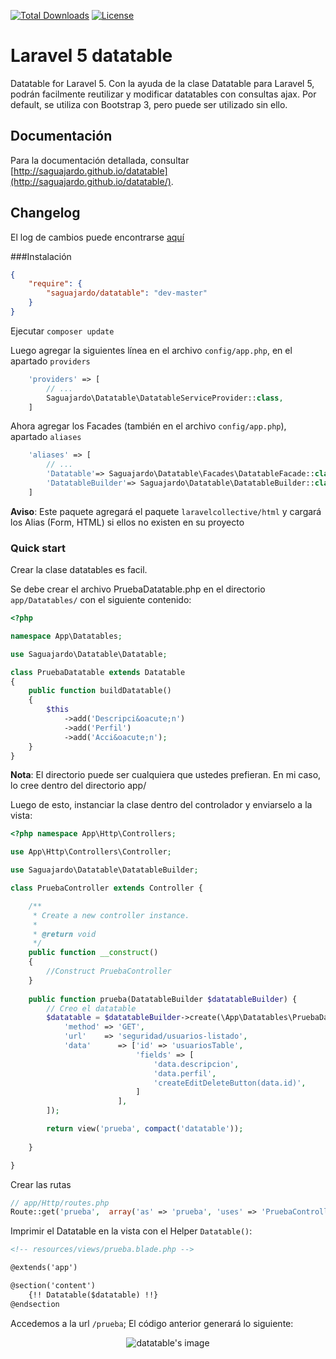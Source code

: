 [![Total Downloads](https://img.shields.io/packagist/dt/saguajardo/datatable.svg?style=flat)](https://packagist.org/packages/saguajardo/datatable)
[![License](https://img.shields.io/badge/license-MIT-brightgreen.svg?style=flat)](LICENSE)

# Laravel 5 datatable

Datatable for Laravel 5. Con la ayuda de la clase Datatable para Laravel 5, podrán facilmente reutilizar y modificar datatables con consultas ajax.
Por default, se utiliza con Bootstrap 3, pero puede ser utilizado sin ello.

## Documentación
Para la documentación detallada, consultar [http://saguajardo.github.io/datatable](http://saguajardo.github.io/datatable/).

## Changelog
El log de cambios puede encontrarse [aquí](https://github.com/saguajardo/datatable/blob/master/CHANGELOG.md)

###Instalación

``` json
{
    "require": {
        "saguajardo/datatable": "dev-master"
    }
}
```

Ejecutar `composer update`

Luego agregar la siguientes línea en el archivo `config/app.php`, en el apartado `providers`

``` php
    'providers' => [
        // ...
        Saguajardo\Datatable\DatatableServiceProvider::class,
    ]
```

Ahora agregar los Facades (también en el archivo `config/app.php`), apartado `aliases`

``` php
    'aliases' => [
        // ...
        'Datatable'=> Saguajardo\Datatable\Facades\DatatableFacade::class,
        'DatatableBuilder'=> Saguajardo\Datatable\DatatableBuilder::class,
    ]

```

**Aviso**: Este paquete agregará el paquete `laravelcollective/html` y cargará los Alias (Form, HTML) si ellos no existen en su proyecto

### Quick start

Crear la clase datatables es facil.

Se debe crear el archivo PruebaDatatable.php en el directorio `app/Datatables/` con el siguiente contenido:

```php
<?php 

namespace App\Datatables;

use Saguajardo\Datatable\Datatable;

class PruebaDatatable extends Datatable
{
    public function buildDatatable()
    {
        $this
            ->add('Descripci&oacute;n')
            ->add('Perfil')
            ->add('Acci&oacute;n');
    }
}
```

**Nota**: El directorio puede ser cualquiera que ustedes prefieran. En mi caso, lo cree dentro del directorio app/

Luego de esto, instanciar la clase dentro del controlador y enviarselo a la vista:

```php
<?php namespace App\Http\Controllers;

use App\Http\Controllers\Controller;

use Saguajardo\Datatable\DatatableBuilder;

class PruebaController extends Controller {

    /**
     * Create a new controller instance.
     *
     * @return void
     */
    public function __construct()
    {
        //Construct PruebaController
    }
	
	public function prueba(DatatableBuilder $datatableBuilder) {
		// Creo el datatable
        $datatable = $datatableBuilder->create(\App\Datatables\PruebaDatatable::class, [
            'method' => 'GET',
            'url'    => 'seguridad/usuarios-listado',
            'data'      => ['id' => 'usuariosTable',
                            'fields' => [
                                'data.descripcion',
                                'data.perfil',
                                'createEditDeleteButton(data.id)',
                            ]
                        ],
        ]);

        return view('prueba', compact('datatable'));
		
	}

}
```

Crear las rutas

```php
// app/Http/routes.php
Route::get('prueba',  array('as' => 'prueba', 'uses' => 'PruebaController@prueba'));
```

Imprimir el Datatable en la vista con el Helper `Datatable()`:

```html
<!-- resources/views/prueba.blade.php -->

@extends('app')

@section('content')
    {!! Datatable($datatable) !!}
@endsection
```

Accedemos a la url `/prueba`; El código anterior generará lo siguiente:

<p align="center">
  <img src="" alt="datatable's image"/>
</p>